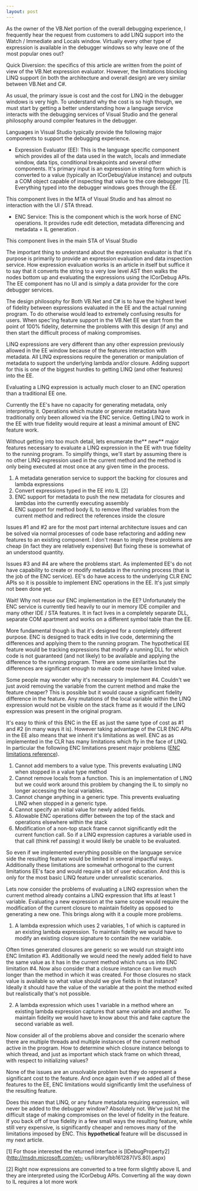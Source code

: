 ```yaml
---
layout: post
---
```

As the owner of the VB.Net portion of the overall debugging experience, I
frequently hear the request from customers to add LINQ support into the Watch
/ Immediate and Locals window.  Virtually every other type of expression is
available in the debugger windows so why leave one of the most popular ones
out?

Quick Diversion: the specifics of this article are written from the point of
view of the VB.Net expression evaluator.  However, the limitations blocking
LINQ support (in both the architecture and overall design) are very similar
between VB.Net and C#.

As usual, the primary issue is cost and the cost for LINQ in the debugger
windows is very high.  To understand why the cost is so high though, we must
start by getting a better understanding how a language service interacts with
the debugging services of Visual Studio and the general philosophy around
compiler features in the debugger.

Languages in Visual Studio typically provide the following major components to
support the debugging experience.

  * Expression Evaluator (EE): This is the language specific component which provides all of the data used in the watch, locals and immediate window, data tips, conditional breakpoints and several other components.  It's primary input is an expression in string form which is converted to a value (typically an ICorDebugValue instance) and outputs a COM object capable of inspecting that value to the core debugger [1].   Everything typed into the debugger windows goes through the EE.

This component lives in the MTA of Visual Studio and has almost no interaction
with the UI / STA thread.

  * ENC Service: This is the component which is the work horse of ENC operations.  It provides rude edit detection, metadata differencing and metadata + IL generation   .

This component lives in the main STA of Visual Studio

The important thing to understand about the expression evaluator is that it's
purpose is primarily to provide an expression evaluation and data inspection
service.  How expression evaluation works is an article in itself but suffice
it to say that it converts the string to a very low level AST then walks the
nodes bottom up and evaluating the expressions using the ICorDebug APIs.  The
EE component has no UI and is simply a data provider for the core debugger
services.  

The design philosophy for Both VB.Net and C# is to have the highest level of
fidelity between expressions evaluated in the EE and the actual running
program.  To do otherwise would lead to extremely confusing results for users.
When spec'ing feature support in the VB.Net EE we start from the point of 100%
fidelity, determine the problems with this design (if any) and then start the
difficult process of making compromises.

LINQ expressions are very different than any other expression previously
allowed in the EE window because of the features interaction with metadata.
All LINQ expressions require the generation or manipulation of metadata to
support the underlying lambda and/or closure.  Adding support for this is one
of the biggest hurdles to getting LINQ (and other features) into the EE.  

Evaluating a LINQ expression is actually much closer to an ENC operation than
a traditional EE one.

Currently the EE's have no capacity for generating metadata, only interpreting
it.  Operations which mutate or generate metadata have traditionally only been
allowed via the ENC service.  Getting LINQ to work in the EE with true
fidelity would require at least a minimal amount of ENC feature work.

Without getting into too much detail, lets enumerate the** new** major
features necessary to evaluate a LINQ expression in the EE with true fidelity
to the running program.  To simplify things, we'll start by assuming there is
no other LINQ expression used in the current method and the method is only
being executed at most once at any given time in the process.  

  1. A metadata generation service to support the backing for closures and lambda expressions 
  2. Convert expressions typed in the EE into IL [2] 
  3. ENC support for metadata to push the new metadata for closures and lambdas into the currently executing assembly 
  4. ENC support for method body IL to remove lifted variables from the current method and redirect the references inside the closure

Issues #1 and #2 are for the most part internal architecture issues and can be
solved via normal processes of code base refactoring and adding new features
to an existing component.   I don't mean to imply these problems are cheap (in
fact they are relatively expensive)  But fixing these is somewhat of an
understood quantity.

Issues #3 and #4 are where the problems start.  As implemented EE's do not
have capability to create or modify metadata in the running process (that is
the job of the ENC service).  EE's do have access to the underlying CLR ENC
APIs so it is possible to implement ENC operations in the EE.  It's just
simply not been done yet.

Wait!  Why not reuse our ENC implementation in the EE?  Unfortunately the ENC
service is currently tied heavily to our in memory IDE compiler and many other
IDE / STA features.  It in fact lives in a completely separate DLL, separate
COM apartment and works on a different symbol table than the EE.

More fundamental though is that it's designed for a completely different
purpose.  ENC is designed to track edits in live code, determining the
differences and applying them to the running program.  The hypothetical EE
feature would be tracking expressions that modify a running DLL for which code
is not guaranteed (and not likely) to be available and applying the difference
to the running program.  There are some similarities but the differences are
significant enough to make code reuse have limited value.

Some people may wonder why it's necessary to implement #4.  Couldn't we just
avoid removing the variable from the current method and make the feature
cheaper?  This is possible but it would cause a significant fidelity
difference in the feature.  Any mutations of the local variable within the
LINQ expression would not be visible on the stack frame as it would if the
LINQ expression was present in the original program.

It's easy to think of this ENC in the EE as just the same type of cost as #1
and #2 (in many ways it is).  However taking advantage of the CLR ENC APIs in
the EE also means that we inherit it's limitations as well.  ENC as as
implemented in the CLR has many limitations which fly in the face of LINQ.  In
particular the following ENC limitations present major problems ([ENC
limitations
reference](http://blogs.msdn.com/jmstall/archive/2005/02/19/376666.aspx)).

  1. Cannot add members to a value type.  This prevents evaluating LINQ when stopped in a value type method 
  2. Cannot remove locals from a function.  This is an implementation of LINQ but we could work around this problem by changing the IL to simply no longer accessing the local variables. 
  3. Cannot change anything in a generic type.  This prevents evaluating LINQ when stopped in a generic type. 
  4. Cannot specify an initial value for newly added fields. 
  5. Allowable ENC operations differ between the top of the stack and operations elsewhere within the stack 
  6. Modification of a non-top stack frame cannot significantly edit the current function call.  So if a LINQ expression captures a variable used in that call (think ref passing) it would likely be unable to be evaluated.

So even if we implemented everything possible on the language service side the
resulting feature would be limited in several impactful ways.  Additionally
these limitations are somewhat orthogonal to the current limitations EE's face
and would require a bit of user education.  And this is only for the most
basic LINQ feature under unrealistic scenarios.

Lets now consider the problems of evaluating a LINQ expression when the
current method already contains a LINQ expression that lifts at least 1
variable.  Evaluating a new expression at the same scope would require the
modification of the current closure to maintain fidelity as opposed to
generating a new one.  This brings along with it a couple more problems.

  1. A lambda expression which uses 2 variables, 1 of which is captured in an existing lambda expression.  To maintain fidelity we would have to modify an existing closure signature to contain the new variable. 



Often times generated closures are generic so we would run straight into ENC
limitation #3. Additionally we would need the newly added field to have the
same value as it has in the current method which runs us into ENC limitation
#4. Now also consider that a closure instance can live much longer than the
method in which it was created. For those closures no stack value is available
so what value should we give fields in that instance?  Ideally it should have
the value of the variable at the point the method exited but realistically
that's not possible.



  2. A lambda expression which uses 1 variable in a method where an existing lambda expression captures that same variable and another.  To maintain fidelity we would have to know about this and fake capture the second variable as well.

Now consider all of the problems above and consider the scenario where there
are multiple threads and multiple instances of the current method active in
the program.  How to determine which closure instance belongs to which thread,
and just as important which stack frame on which thread, with respect to
initializing values?

None of the issues are an unsolvable problem but they do represent a
significant cost to the feature.  And once again even if we added all of these
features to the EE, ENC limitations would significantly limit the usefulness
of the resulting feature.

Does this mean that LINQ, or any future metadata requiring expression, will
never be added to the debugger window?  Absolutely not.  We've just hit the
difficult stage of making compromises on the level of fidelity in the feature.
If you back off of true fidelity in a few small ways the resulting feature,
while still very expensive, is significantly cheaper and removes many of the
limitations imposed by ENC.   This **hypothetical** feature will be discussed
in my next article.

[1] For those interested the returned interface is
[IDebugProperty2](http://msdn.microsoft.com/en-
us/library/bb161287\(VS.80\).aspx)

[2] Right now expressions are converted to a tree form slightly above IL and
they are interpreted using the ICorDebug APIs.  Converting all the way down to
IL requires a lot more work

